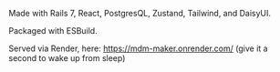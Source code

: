 Made with Rails 7, React, PostgresQL, Zustand, Tailwind, and DaisyUI.

Packaged with ESBuild.

Served via Render, here: https://mdm-maker.onrender.com/ (give it a second to wake up from sleep)
